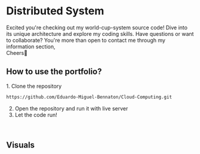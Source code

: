 <h1>Distributed System</h1>
Excited you're checking out my world-cup-system source code! Dive into its unique architecture and explore my coding skills. Have questions or want to collaborate? You're more than open to contact me through my information section,
<br>
Cheers👋

<br>
<h2>How to use the portfolio?</h2>
1. Clone the repository

```markdown
https://github.com/Eduardo-Miguel-Bennaton/Cloud-Computing.git
```
2. Open the repository and run it with live server
3. Let the code run!

<br>
<h2>Visuals</h2>
